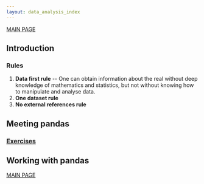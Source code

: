 ```yaml
---
layout: data_analysis_index
---
```


[MAIN PAGE](https://soukupmarek-edin.github.io/)

## Introduction 

### Rules

1. **Data first rule** -- One can obtain information about the real without deep knowledge of mathematics and statistics, but not without knowing how to manipulate and analyse data. 
1. **One dataset rule**
1. **No external references rule**

## Meeting pandas

### [Exercises](./chapter1_exercises.md)

## Working with pandas

[MAIN PAGE](https://soukupmarek-edin.github.io/)
